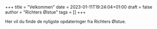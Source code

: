 +++
title = "Velkommen"
date = 2023-01-11T19:24:04+01:00
draft = false
author = "Richters Ølstue"
tags = []
+++

Her vil du finde de nyligste opdateringer fra Richters Ølstue. 

